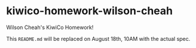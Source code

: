 # kiwico-homework-wilson-cheah
Wilson Cheah's KiwiCo Homework!

This `README.md` will be replaced on August 18th, 10AM with the actual spec.
